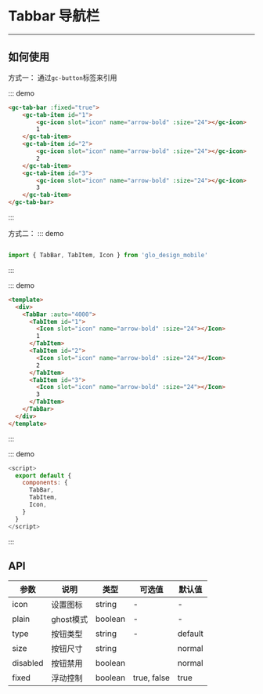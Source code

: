 # Tabbar 导航栏
<!-- {.md} -->

---
<!-- {.md} -->

## 如何使用
<!-- {.md} -->

方式一：<!-- {.md} -->
通过<!-- {.md} -->`gc-button`标签来引用

::: demo

```html
<gc-tab-bar :fixed="true">
    <gc-tab-item id="1">
        <gc-icon slot="icon" name="arrow-bold" :size="24"></gc-icon>
        1
    </gc-tab-item>
    <gc-tab-item id="2">
        <gc-icon slot="icon" name="arrow-bold" :size="24"></gc-icon>
        2
    </gc-tab-item>
    <gc-tab-item id="3">
        <gc-icon slot="icon" name="arrow-bold" :size="24"></gc-icon>
        3
    </gc-tab-item>
</gc-tab-bar>
```

:::

方式二：<!-- {.md} -->
::: demo
```js

import { TabBar, TabItem, Icon } from 'glo_design_mobile'

```
:::
<!-- {.md} -->
::: demo
```html
<template>
  <div>
    <TabBar :auto="4000">
      <TabItem id="1">
        <Icon slot="icon" name="arrow-bold" :size="24"></Icon>
        1
      </TabItem>
      <TabItem id="2">
        <Icon slot="icon" name="arrow-bold" :size="24"></Icon>
        2
      </TabItem>
      <TabItem id="3">
        <Icon slot="icon" name="arrow-bold" :size="24"></Icon>
        3
      </TabItem>
    </TabBar>
  </div>
</template>
```
:::
<!-- {.md} -->
::: demo
```js
<script>
  export default {
    components: {
      TabBar,
      TabItem,
      Icon,
    }
  }
</script>
```
:::
<!-- {.md} -->



## API
<!-- {.md} -->
| 参数      | 说明    | 类型      | 可选值       | 默认值   |
|---------- |-------- |---------- |-------------  |-------- |
| icon     | 设置图标  | string  | -          |    -     |
| plain    | ghost模式  | boolean  | -           |    -    |
| type    | 按钮类型  | string  | -           | default |
| size    | 按钮尺寸 | string  |          | normal |
| disabled | 按钮禁用 | boolean  |          | normal |
| fixed | 浮动控制 | boolean  |     true, false     | true |
